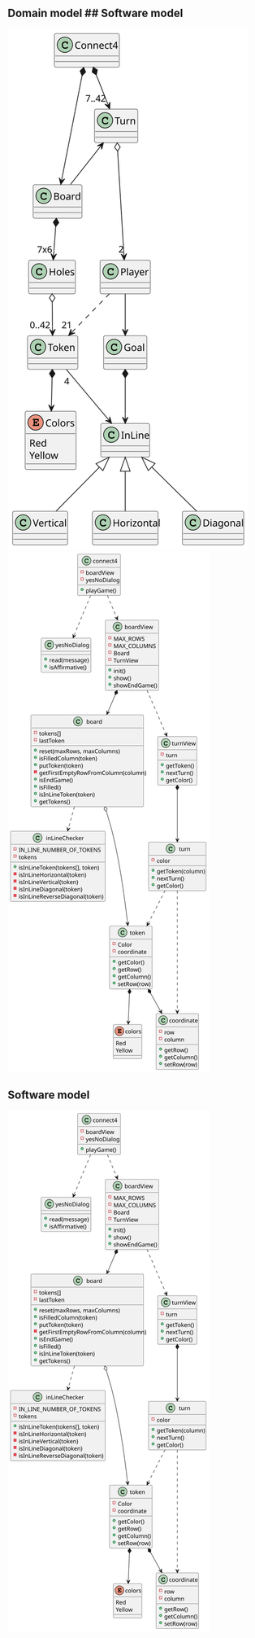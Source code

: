 ## Domain model                                       ## Software model
![DomainModel](/out/UML/domainModel/domainModel.svg)  ![SoftwareModel](/out/UML/softwareModel/softwareModel.svg)

## Software model
![SoftwareModel](/out/UML/softwareModel/softwareModel.svg)
